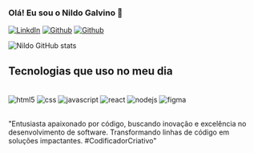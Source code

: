 


### Olá! Eu sou o Nildo Galvino 🤙

[![LinkdIn](https://img.shields.io/badge/LinkedIn-0077B5?style=for-the-badge&logo=linkedin&logoColor=white)](https://www.linkedin.com/in/nildo-galvino-b54927281/)
[![Github](https://img.shields.io/badge/GitHub-100000?style=for-the-badge&logo=github&logoColor=white)](https://github.com/nildogalvino)
[![Github](https://img.shields.io/badge/Facebook-1877F2?style=for-the-badge&logo=facebook&logoColor=white)](https://www.facebook.com/nildo.galvinodossantos)

![Nildo GitHub stats](https://github-readme-stats.vercel.app/api?username=nildogalvino&show_icons=true&theme=dracula)

## Tecnologias que uso no meu dia 

<div style="display: inline_block"><br/>
<img align="center" alt="html5" src="https://img.shields.io/badge/HTML5-E34F26?style=for-the-badge&logo=html5&logoColor=white"/>
<img align="center" alt="css" src="https://img.shields.io/badge/CSS3-1572B6?style=for-the-badge&logo=css3&logoColor=white"/>
<img align="center" alt="javascript" src="https://img.shields.io/badge/JavaScript-323330?style=for-the-badge&logo=javascript&logoColor=F7DF1E"/>
<img align="center" alt="react" src="https://img.shields.io/badge/React-20232A?style=for-the-badge&logo=react&logoColor=61DAFB"/>
<img align="center" alt="nodejs" src="https://img.shields.io/badge/Node.js-43853D?style=for-the-badge&logo=node.js&logoColor=white"/>
<img align="center" alt="figma" src="https://img.shields.io/badge/Figma-F24E1E?style=for-the-badge&logo=figma&logoColor=white"/>
</div><br/>


"Entusiasta apaixonado por código, buscando inovação e excelência no desenvolvimento de software. Transformando linhas de código em soluções impactantes. #CodificadorCriativo"
